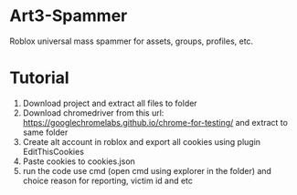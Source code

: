 # Art3-Spammer
Roblox universal mass spammer for assets, groups, profiles, etc.

# Tutorial

1. Download project and extract all files to folder
2. Download chromedriver from this url: https://googlechromelabs.github.io/chrome-for-testing/ and extract to same folder
3. Create alt account in roblox and export all cookies using plugin EditThisCookies
4. Paste cookies to cookies.json
5. run the code use cmd (open cmd using explorer in the folder) and choice reason for reporting, victim id and etc
